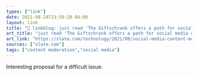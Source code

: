 ```yaml
---
types: ["link"]
date: 2021-08-24T13:59:20-04:00
layout: link
title: "🔗 linkblog: just read 'The Giftschrank offers a path for social media companies on content moderation transparency.'"
art_title: "just read 'The Giftschrank offers a path for social media companies on content moderation transparency."
art_link: "https://slate.com/technology/2021/08/social-media-content-moderation-giftschrank.html?via=rss"
sources: ["slate.com"]
tags: ["content moderation","social media"]
---
```

Interesting proposal for a difficult issue.
